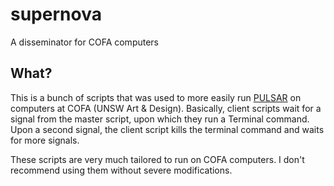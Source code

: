 # supernova
A disseminator for COFA computers

## What?

This is a bunch of scripts that was used to more easily run [PULSAR](http://pulsar.dermah.org) on computers at COFA (UNSW Art & Design). Basically, client scripts wait for a signal from the master script, upon which they run a Terminal command. Upon a second signal, the client script kills the terminal command and waits for more signals. 

These scripts are very much tailored to run on COFA computers. I don't recommend using them without severe modifications.
